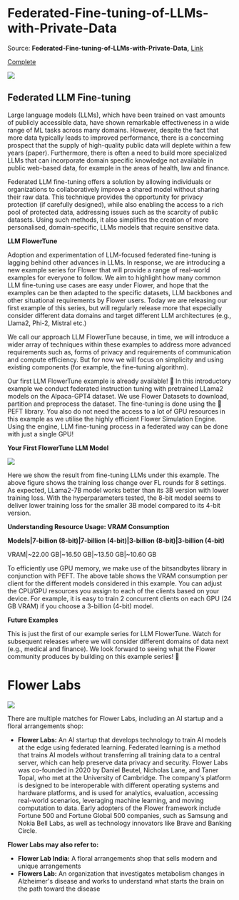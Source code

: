 # **Federated-Fine-tuning-of-LLMs-with-Private-Data**

Source: **Federated-Fine-tuning-of-LLMs-with-Private-Data,** [Link](https://learn.deeplearning.ai/courses/intro-to-federated-learning-c2/lesson/bavtp/smarter-llms-with-private-data)

[Complete](https://learn.deeplearning.ai/accomplishments/19fb16c6-cecb-4027-a5be-96c76bd56698?usp=sharing)

![](https://encrypted-tbn0.gstatic.com/images?q=tbn:ANd9GcQtB4m4Lyj-sh2K6WiLVpRU3PocUm2E6vYp0w&usqp=CAU)


## **Federated LLM Fine-tuning**

Large language models (LLMs), which have been trained on vast amounts of publicly accessible data, have shown remarkable effectiveness in a wide range of ML tasks across many domains. However, despite the fact that more data typically leads to improved performance, there is a concerning prospect that the supply of high-quality public data will deplete within a few years (paper). Furthermore, there is often a need to build more specialized LLMs that can incorporate domain specific knowledge not available in public web-based data, for example in the areas of health, law and finance.

Federated LLM fine-tuning offers a solution by allowing individuals or organizations to collaboratively improve a shared model without sharing their raw data. This technique provides the opportunity for privacy protection (if carefully designed), while also enabling the access to a rich pool of protected data, addressing issues such as the scarcity of public datasets. Using such methods, it also simplifies the creation of more personalised, domain-specific, LLMs models that require sensitive data.

**LLM FlowerTune**

Adoption and experimentation of LLM-focused federated fine-tuning is lagging behind other advances in LLMs. In response, we are introducing a new example series for Flower that will provide a range of real-world examples for everyone to follow. We aim to highlight how many common LLM fine-tuning use cases are easy under Flower, and hope that the examples can be then adapted to the specific datasets, LLM backbones and other situational requirements by Flower users. Today we are releasing our first example of this series, but will regularly release more that especially consider different data domains and target different LLM architectures (e.g., Llama2, Phi-2, Mistral etc.)

We call our approach LLM FlowerTune because, in time, we will introduce a wider array of techniques within these examples to address more advanced requirements such as, forms of privacy and requirements of communication and compute efficiency. But for now we will focus on simplicity and using existing components (for example, the fine-tuning algorithm).

Our first LLM FlowerTune example is already available! 🎉 In this introductory example we conduct federated instruction tuning with pretrained LLama2 models on the Alpaca-GPT4 dataset. We use Flower Datasets to download, partition and preprocess the dataset. The fine-tuning is done using the 🤗PEFT library. You also do not need the access to a lot of GPU resources in this example as we utilise the highly efficient Flower Simulation Engine. Using the engine, LLM fine-tuning process in a federated way can be done with just a single GPU!

**Your First FlowerTune LLM Model**

![](https://flower.ai/static/images/blog/content/llm_train_loss.png)

Here we show the result from fine-tuning LLMs under this example. The above figure shows the training loss change over FL rounds for 8 settings. As expected, LLama2-7B model works better than its 3B version with lower training loss. With the hyperparameters tested, the 8-bit model seems to deliver lower training loss for the smaller 3B model compared to its 4-bit version.

**Understanding Resource Usage: VRAM Consumption**

**Models|7-billion (8-bit)|7-billion (4-bit)|3-billion (8-bit)|3-billion (4-bit)**

VRAM|~22.00 GB|~16.50 GB|~13.50 GB|~10.60 GB

To efficiently use GPU memory, we make use of the bitsandbytes library in conjunction with PEFT. The above table shows the VRAM consumption per client for the different models considered in this example. You can adjust the CPU/GPU resources you assign to each of the clients based on your device. For example, it is easy to train 2 concurrent clients on each GPU (24 GB VRAM) if you choose a 3-billion (4-bit) model.

**Future Examples**

This is just the first of our example series for LLM FlowerTune. Watch for subsequent releases where we will consider different domains of data next (e.g., medical and finance). We look forward to seeing what the Flower community produces by building on this example series! 🚀


# **Flower Labs**

![](https://encrypted-tbn0.gstatic.com/images?q=tbn:ANd9GcQ0vkXCtpxkf2wywBuXdSIlOsR3G5TYFROwWQ&usqp=CAU)

There are multiple matches for Flower Labs, including an AI startup and a floral arrangements shop:
- **Flower Labs:** An AI startup that develops technology to train AI models at the edge using federated learning. Federated learning is a method that trains AI models without transferring all training data to a central server, which can help preserve data privacy and security. Flower Labs was co-founded in 2020 by Daniel Beutel, Nicholas Lane, and Taner Topal, who met at the University of Cambridge. The company's platform is designed to be interoperable with different operating systems and hardware platforms, and is used for analytics, evaluation, accessing real-world scenarios, leveraging machine learning, and moving computation to data. Early adopters of the Flower framework include Fortune 500 and Fortune Global 500 companies, such as Samsung and Nokia Bell Labs, as well as technology innovators like Brave and Banking Circle.
  
**Flower Labs may also refer to:**

- **Flower Lab India:** A floral arrangements shop that sells modern and unique arrangements
- **Flowers Lab:** An organization that investigates metabolism changes in Alzheimer's disease and works to understand what starts the brain on the path toward the disease 

